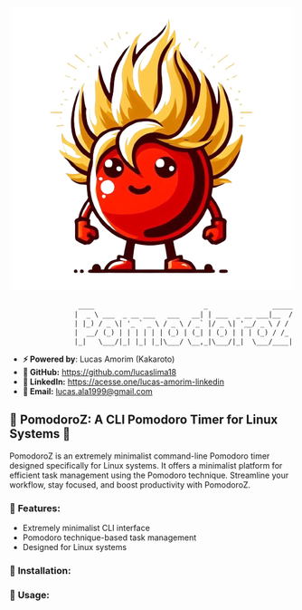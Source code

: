 <div align="center">
	<img src="https://github.com/lucaslima18/PomodoroZ/blob/main/storage/images/pomodoroz_icon.png">
</div>

```
				 ____                           _                _____
				|  _ \ ___  _ __ ___   ___   __| | ___  _ __ ___|__  /
				| |_) / _ \| '_ ` _ \ / _ \ / _` |/ _ \| '__/ _ \ / / 
				|  __/ (_) | | | | | | (_) | (_| | (_) | | | (_) / /_ 
				|_|   \___/|_| |_| |_|\___/ \__,_|\___/|_|  \___/____|
```

- **⚡ Powered by**: Lucas Amorim (Kakaroto)
- **🐙 GitHub:** https://github.com/lucaslima18
- **🔗 LinkedIn:** https://acesse.one/lucas-amorim-linkedin
- **📧 Email:** lucas.ala1999@gmail.com

## 🍅 **PomodoroZ**: A CLI Pomodoro Timer for Linux Systems 🚀

PomodoroZ is an extremely minimalist command-line Pomodoro timer designed specifically for Linux systems. It offers a minimalist platform for efficient task management using the Pomodoro technique. Streamline your workflow, stay focused, and boost productivity with PomodoroZ.

### 🔧 **Features**:
- Extremely minimalist CLI interface
- Pomodoro technique-based task management
- Designed for Linux systems

### 🚀 **Installation**:


### 📖 **Usage**:

